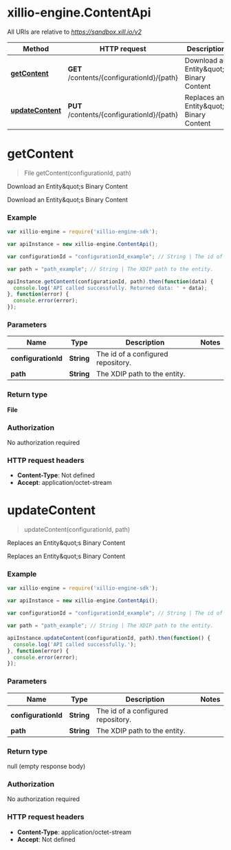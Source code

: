 # xillio-engine.ContentApi

All URIs are relative to *https://sandbox.xill.io/v2*

Method | HTTP request | Description
------------- | ------------- | -------------
[**getContent**](ContentApi.md#getContent) | **GET** /contents/{configurationId}/{path} | Download an Entity\&quot;s Binary Content
[**updateContent**](ContentApi.md#updateContent) | **PUT** /contents/{configurationId}/{path} | Replaces an Entity\&quot;s Binary Content


<a name="getContent"></a>
# **getContent**
> File getContent(configurationId, path)

Download an Entity\&quot;s Binary Content

Download an Entity\&quot;s Binary Content

### Example
```javascript
var xillio-engine = require('xillio-engine-sdk');

var apiInstance = new xillio-engine.ContentApi();

var configurationId = "configurationId_example"; // String | The id of a configured repository.

var path = "path_example"; // String | The XDIP path to the entity.

apiInstance.getContent(configurationId, path).then(function(data) {
  console.log('API called successfully. Returned data: ' + data);
}, function(error) {
  console.error(error);
});

```

### Parameters

Name | Type | Description  | Notes
------------- | ------------- | ------------- | -------------
 **configurationId** | **String**| The id of a configured repository. | 
 **path** | **String**| The XDIP path to the entity. | 

### Return type

**File**

### Authorization

No authorization required

### HTTP request headers

 - **Content-Type**: Not defined
 - **Accept**: application/octet-stream

<a name="updateContent"></a>
# **updateContent**
> updateContent(configurationId, path)

Replaces an Entity\&quot;s Binary Content

Replaces an Entity\&quot;s Binary Content

### Example
```javascript
var xillio-engine = require('xillio-engine-sdk');

var apiInstance = new xillio-engine.ContentApi();

var configurationId = "configurationId_example"; // String | The id of a configured repository.

var path = "path_example"; // String | The XDIP path to the entity.

apiInstance.updateContent(configurationId, path).then(function() {
  console.log('API called successfully.');
}, function(error) {
  console.error(error);
});

```

### Parameters

Name | Type | Description  | Notes
------------- | ------------- | ------------- | -------------
 **configurationId** | **String**| The id of a configured repository. | 
 **path** | **String**| The XDIP path to the entity. | 

### Return type

null (empty response body)

### Authorization

No authorization required

### HTTP request headers

 - **Content-Type**: application/octet-stream
 - **Accept**: Not defined

